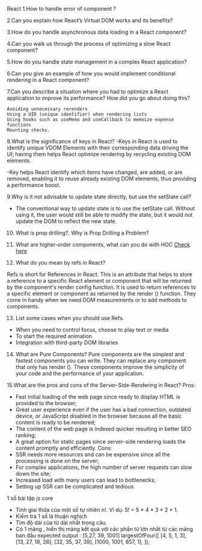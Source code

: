 React 
1.How to handle error of component ?

2.Can you explain how React’s Virtual DOM works and its benefits?

3.How do you handle asynchronous data loading in a React component?

4.Can you walk us through the process of optimizing a slow React component?

5.How do you handle state management in a complex React application?

6.Can you give an example of how you would implement conditional rendering in a React component?

7.Can you describe a situation where you had to optimize a React application to improve its performance? How did you go about doing this?

	Avoiding unnecessary rerenders
	Using a UID (unique identifier) when rendering lists
	Using hooks such as useMemo and useCallback to memoize expense functions
	Mounting checks.
	
8.What is the significance of keys in React?
 -Keys in React is used to identify unique VDOM Elements with their corresponding data driving the UI; having them helps React optimize rendering by recycling existing DOM elements.

 -Key helps React identify which items have changed, are added, or are removed, enabling it to reuse already existing DOM elements, thus providing a performance boost.

9.Why is it not advisable to update state directly, but use the setState call?
- The conventional way to update state is to use the setState call. Without using it, the user would still be able to modify the state, but it would not update the DOM to reflect the new state.
10. What is prop drilling?. Why is Prop Drilling a Problem?
11. What are higher-order components, what can you do with HOC
[Check here](https://medium.com/javascript-in-plain-english/how-to-avoid-prop-drilling-in-react-using-component-composition-c42adfcdde1b)

12. What do you mean by refs in React?
 
 Refs is short for References in React. This is an attribute that helps to store a reference to a specific React element or component that will be returned by the component's render config function. It is used to return references to a specific element or component as returned by the render () function. They come in handy when we need DOM measurements or to add methods to components.

13. List some cases when you should use Refs.
 - When you need to control focus, choose to play text or media
 - To start the required animation
 - Integration with third-party DOM libraries
 
 14. What are Pure Components?
   Pure components are the simplest and fastest components you can write. They can replace any component that only has render (). These components 	improve the simplicity of your code and the performance of your application.

15.What are the pros and cons of the Server-Side-Rendering in React?
Pros:
- Fast initial loading of the web page since ready to display HTML is provided to the browser;
- Great user experience even if the user has a bad connection, outdated device, or JavaScript disabled in the browser because all the basic content is ready to be rendered;
- The content of the web page is indexed quicker resulting in better SEO ranking;
- A great option for static pages since server-side rendering loads the content promptly and efficiently.
Cons: 
- SSR needs more resources and can be expensive since all the processing is done on the server;
- For complex applications, the high number of server requests can slow down the site;
- Increased load with many users can lead to bottlenecks;
- Setting up SSR can be complicated and tedious.








1 số bài tập js core
- Tính giai thừa của một số tự nhiên n!. Ví dụ: 5! = 5 * 4 * 3 * 2 * 1.
- Kiểm tra 1 số là thuận nghịch 
- Tìm độ dài của từ dài nhất trong câu.
- Có 1 mảng , hiển thị mảng kết quả với các phần tử lớn nhất từ các mảng ban đầu
expected output : [5,27, 39, 1001]
largestOfFour([
  [4, 5, 1, 3],
  [13, 27, 18, 26],
  [32, 35, 37, 39],
  [1000, 1001, 857, 1],
]);
